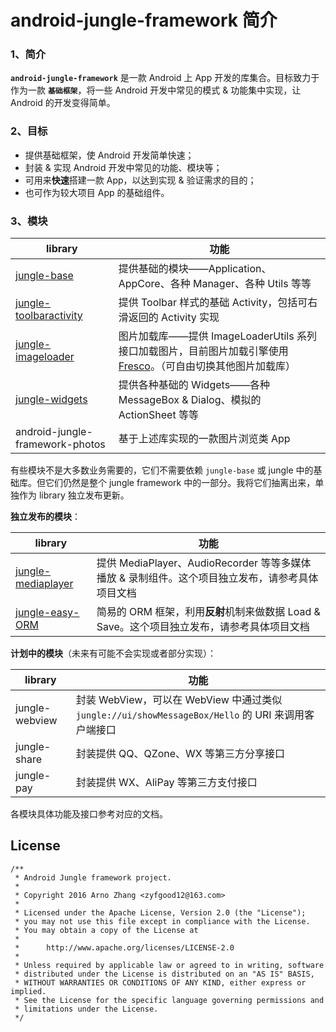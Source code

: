 # android-jungle-framework 简介


### 1、简介

**`android-jungle-framework`** 是一款 Android 上 App 开发的库集合。目标致力于作为一款 **`基础框架`**，将一些 Android 开发中常见的模式 & 功能集中实现，让 Android 的开发变得简单。

### 2、目标

- 提供基础框架，使 Android 开发简单快速；
- 封装 & 实现 Android 开发中常见的功能、模块等；
- 可用来**快速**搭建一款 App，以达到实现 & 验证需求的目的；
- 也可作为较大项目 App 的基础组件。

### 3、模块

|library|功能|
|---|---|
|[jungle-base](https://github.com/arnozhang/android-jungle-framework/tree/master/docs/jungle-base)|提供基础的模块——Application、AppCore、各种 Manager、各种 Utils 等等|
|[jungle-toolbaractivity](https://github.com/arnozhang/android-jungle-framework/tree/master/docs/jungle-toolbaractivity)|提供 Toolbar 样式的基础 Activity，包括可右滑返回的 Activity 实现|
|[jungle-imageloader](https://github.com/arnozhang/android-jungle-framework/tree/master/docs/jungle-imageloader)|图片加载库——提供 ImageLoaderUtils 系列接口加载图片，目前图片加载引擎使用 [Fresco](https://github.com/facebook/fresco)。（可自由切换其他图片加载库）|
|[jungle-widgets](https://github.com/arnozhang/android-jungle-framework/tree/master/docs/jungle-widgets)|提供各种基础的 Widgets——各种 MessageBox & Dialog、模拟的 ActionSheet 等等|
|android-jungle-framework-photos|基于上述库实现的一款图片浏览类 App|

有些模块不是大多数业务需要的，它们不需要依赖 `jungle-base` 或 jungle 中的基础库。但它们仍然是整个 jungle framework 中的一部分。我将它们抽离出来，单独作为 library 独立发布更新。

**独立发布的模块**：

|library|功能|
|---|---|
|[jungle-mediaplayer](https://github.com/arnozhang/android-jungle-mediaplayer)|提供 MediaPlayer、AudioRecorder 等等多媒体播放 & 录制组件。这个项目独立发布，请参考具体项目文档|
|[jungle-easy-ORM](https://github.com/arnozhang/android-easy-ORM)|简易的 ORM 框架，利用**反射**机制来做数据 Load & Save。这个项目独立发布，请参考具体项目文档|

**计划中的模块**（未来有可能不会实现或者部分实现）：

|library|功能|
|---|---|
|jungle-webview|封装 WebView，可以在 WebView 中通过类似 `jungle://ui/showMessageBox/Hello` 的 URI 来调用客户端接口|
|jungle-share|封装提供 QQ、QZone、WX 等第三方分享接口|
|jungle-pay|封装提供 WX、AliPay 等第三方支付接口|

各模块具体功能及接口参考对应的文档。


## License

```
/**
 * Android Jungle framework project.
 *
 * Copyright 2016 Arno Zhang <zyfgood12@163.com>
 *
 * Licensed under the Apache License, Version 2.0 (the "License");
 * you may not use this file except in compliance with the License.
 * You may obtain a copy of the License at
 *
 *      http://www.apache.org/licenses/LICENSE-2.0
 *
 * Unless required by applicable law or agreed to in writing, software
 * distributed under the License is distributed on an "AS IS" BASIS,
 * WITHOUT WARRANTIES OR CONDITIONS OF ANY KIND, either express or implied.
 * See the License for the specific language governing permissions and
 * limitations under the License.
 */
```
